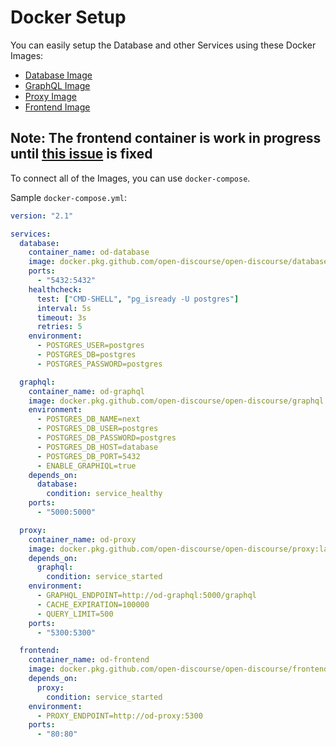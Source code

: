 # Docker Setup

You can easily setup the Database and other Services using these Docker Images:

- [Database Image](https://github.com/open-discourse/open-discourse/packages/471468)
- [GraphQL Image](https://github.com/open-discourse/open-discourse/packages/471466)
- [Proxy Image](https://github.com/open-discourse/open-discourse/packages/474204)
- [Frontend Image](https://github.com/open-discourse/open-discourse/packages/490931)

## Note: The frontend container is work in progress until [this issue](https://github.com/open-discourse/open-discourse/issues/41) is fixed

To connect all of the Images, you can use `docker-compose`.

Sample `docker-compose.yml`:

```yaml
version: "2.1"

services:
  database:
    container_name: od-database
    image: docker.pkg.github.com/open-discourse/open-discourse/database:latest
    ports:
      - "5432:5432"
    healthcheck:
      test: ["CMD-SHELL", "pg_isready -U postgres"]
      interval: 5s
      timeout: 3s
      retries: 5
    environment:
      - POSTGRES_USER=postgres
      - POSTGRES_DB=postgres
      - POSTGRES_PASSWORD=postgres

  graphql:
    container_name: od-graphql
    image: docker.pkg.github.com/open-discourse/open-discourse/graphql:latest
    environment:
      - POSTGRES_DB_NAME=next
      - POSTGRES_DB_USER=postgres
      - POSTGRES_DB_PASSWORD=postgres
      - POSTGRES_DB_HOST=database
      - POSTGRES_DB_PORT=5432
      - ENABLE_GRAPHIQL=true
    depends_on:
      database:
        condition: service_healthy
    ports:
      - "5000:5000"

  proxy:
    container_name: od-proxy
    image: docker.pkg.github.com/open-discourse/open-discourse/proxy:latest
    depends_on:
      graphql:
        condition: service_started
    environment:
      - GRAPHQL_ENDPOINT=http://od-graphql:5000/graphql
      - CACHE_EXPIRATION=100000
      - QUERY_LIMIT=500
    ports:
      - "5300:5300"

  frontend:
    container_name: od-frontend
    image: docker.pkg.github.com/open-discourse/open-discourse/frontend:latest
    depends_on:
      proxy:
        condition: service_started
    environment:
      - PROXY_ENDPOINT=http://od-proxy:5300
    ports:
      - "80:80"
```
